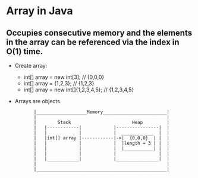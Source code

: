 # Array in Java
## Occupies consecutive memory and the elements in the array can be referenced via the index in O(1) time.
- Create array:
   - int[] array = new int[3]; // {0,0,0}
   - int[] array = {1,2,3};  // {1,2,3}
   - int[] array = new int[]{1,2,3,4,5};  // {1,2,3,4,5} 
- Arrays are objects
             
             |___________________Memory________________________| 
             |                                                 |   
             |        Stack                       Heap         |
             |   |------------|            |----------------|  |
             |   |            |            |  ____________  |  |
             |   |int[] array |------------|->|  {0,0,0}  | |  |
             |   |            |            |  |length = 3 | |  |
             |   |            |            |  |___________| |  |
             |   |            |            |                |  |
             |   |____________|            |________________|  |
             |                                                 |
             |_________________________________________________| 
